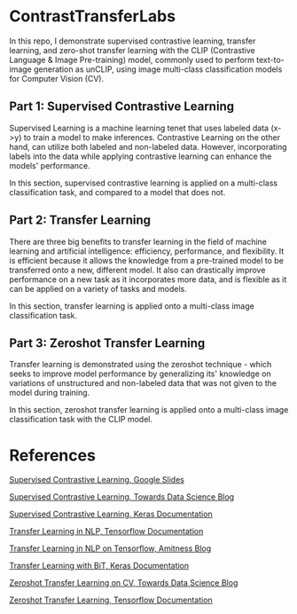 # ContrastTransferLabs
In this repo, I demonstrate supervised contrastive learning, transfer learning, and zero-shot transfer learning with the CLIP (Contrastive Language & Image Pre-training) model, commonly used to perform text-to-image generation as unCLIP, using image multi-class classification models for Computer Vision (CV).

## Part 1: Supervised Contrastive Learning
Supervised Learning is a machine learning tenet that uses labeled data (x->y) to train a model to make inferences. Contrastive Learning on the other hand, can utilize both labeled and non-labeled data. However, incorporating labels into the data while applying contrastive learning can enhance the models' performance.

In this section, supervised contrastive learning is applied on a multi-class classification task, and compared to a model that does not.


## Part 2: Transfer Learning

There are three big benefits to transfer learning in the field of machine learning and artificial intelligence: efficiency, performance, and flexibility. It is efficient because it allows the knowledge from a pre-trained model to be transferred onto a new, different model. It also can drastically improve performance on a new task as it incorporates more data, and is flexible as it can be applied on a variety of tasks and models.

In this section, transfer learning is applied onto a multi-class image classification task.


## Part 3: Zeroshot Transfer Learning
 Transfer learning is demonstrated using the zeroshot technique - which seeks to improve model performance by generalizing its' knowledge on variations of unstructured and non-labeled data that was not given to the model during training. 

 In this section, zeroshot transfer learning is applied onto a multi-class image classification task with the CLIP model.

# References

[Supervised Contrastive Learning, Google Slides](https://docs.google.com/presentation/d/1UxtHDwjViC7VpSb0zB-kajGQ-TwznQmc-7LsbHRfO3s/edit#slide=id.gcdc5f16e5b_20_5)

[Supervised Contrastive Learning, Towards Data Science Blog](https://towardsdatascience.com/contrastive-loss-for-supervised-classification-224ae35692e7)

[Supervised Contrastive Learning, Keras Documentation](https://keras.io/examples/vision/supervised-contrastive-learning/)

[Transfer Learning in NLP, Tensorflow Documentation](https://www.tensorflow.org/hub/tutorials/tf2_text_classification)

[Transfer Learning in NLP on Tensorflow, Amitness Blog](https://amitness.com/2020/02/tensorflow-hub-for-transfer-learning/)

[Transfer Learning with BiT, Keras Documentation](https://keras.io/examples/vision/bit/)

[Zeroshot Transfer Learning on CV, Towards Data Science Blog](https://towardsdatascience.com/how-to-try-clip-openais-zero-shot-image-classifier-439d75a34d6b)

[Zeroshot Transfer Learning, Tensorflow Documentation](https://www.tensorflow.org/tutorials/images/transfer_learning_with_hub)

